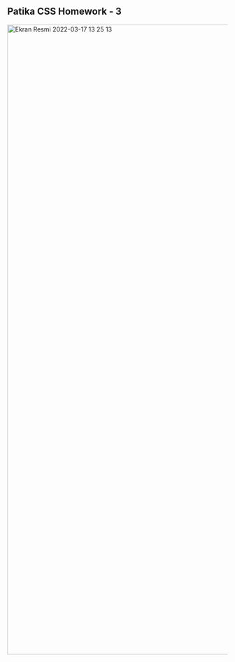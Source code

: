 ## Patika CSS Homework - 3
<img width="1440" alt="Ekran Resmi 2022-03-17 13 25 13" src="https://user-images.githubusercontent.com/80355473/158789418-2a28cdb7-b4ac-4522-899f-c769cc59cf1a.png">
